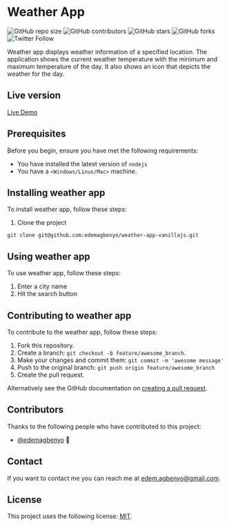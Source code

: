 # Weather App

<!--- These are examples. See https://shields.io for others or to customize this set of shields. You might want to include dependencies, project status and licence info here --->
![GitHub repo size](https://img.shields.io/github/repo-size/edemagbenyo/weather-app-vanillajs)
![GitHub contributors](https://img.shields.io/github/contributors/edemagbenyo/weather-app-vanillajs)
![GitHub stars](https://img.shields.io/github/stars/edemagbenyo/weather-app-vanillajs?style=social)
![GitHub forks](https://img.shields.io/github/forks/edemagbenyo/weather-app-vanillajs?style=social)
![Twitter Follow](https://img.shields.io/twitter/follow/edemagbenyo?style=social)

Weather app displays weather information of a specified location. The application shows the current weather temperature with the minimum and maximum temperature of the day. It also shows an icon that depicts the weather for the day.

## Live version

[Live Demo](http://edemagbenyo.com/weather-app-vanillajs/)

## Prerequisites

Before you begin, ensure you have met the following requirements:
<!--- These are just example requirements. Add, duplicate or remove as required --->
* You have installed the latest version of `nodejs`
* You have a `<Windows/Linux/Mac>` machine.

## Installing weather app

To install weather app, follow these steps:

1. Clone the project
```
git clone git@github.com:edemagbenyo/weather-app-vanillajs.git
```
## Using weather app

To use weather app, follow these steps:

1. Enter a city name
2. Hit the search button


## Contributing to weather app
<!--- If your README is long or you have some specific process or steps you want contributors to follow, consider creating a separate CONTRIBUTING.md file--->
To contribute to the weather app, follow these steps:

1. Fork this repository.
2. Create a branch: `git checkout -b feature/awesome_branch`.
3. Make your changes and commit them: `git commit -m 'awesome message'`
4. Push to the original branch: `git push origin feature/awesome_branch`
5. Create the pull request.

Alternatively see the GitHub documentation on [creating a pull request](https://help.github.com/en/github/collaborating-with-issues-and-pull-requests/creating-a-pull-request).

## Contributors

Thanks to the following people who have contributed to this project:

* [@edemagbenyo](https://github.com/edemagbenyo) 📖


## Contact

If you want to contact me you can reach me at <edem.agbenyo@gmail.com>.

## License
<!--- If you're not sure which open license to use see https://choosealicense.com/--->

This project uses the following license: [MIT](<link>).
